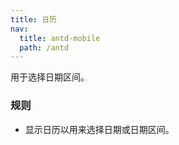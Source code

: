 ```yaml
---
title: 日历
nav:
  title: antd-mobile
  path: /antd
---
```


用于选择日期区间。

### 规则
- 显示日历以用来选择日期或日期区间。

<code src="./demo/basic.tsx" />

<API/>
